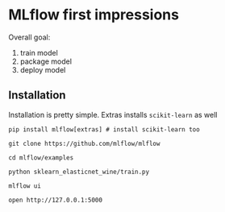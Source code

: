 # MLflow first impressions

Overall goal:

1. train model
2. package model
3. deploy model

## Installation

Installation is pretty simple. Extras installs `scikit-learn` as well

```
pip install mlflow[extras] # install scikit-learn too

git clone https://github.com/mlflow/mlflow

cd mlflow/examples

python sklearn_elasticnet_wine/train.py

mlflow ui

open http://127.0.0.1:5000
```
